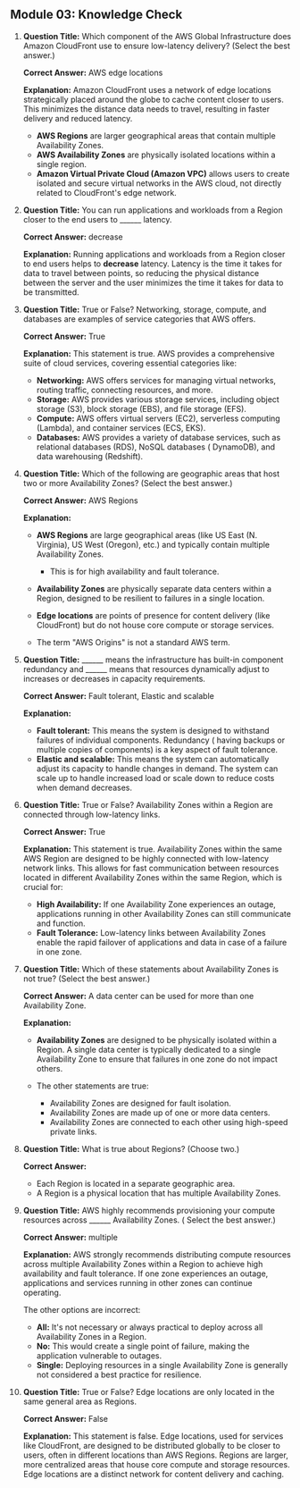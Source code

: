 ## Module 03: Knowledge Check

1. **Question Title:** Which component of the AWS Global Infrastructure does Amazon CloudFront use to ensure low-latency
   delivery? (Select the best answer.)

   **Correct Answer:** AWS edge locations

   **Explanation:** Amazon CloudFront uses a network of edge locations strategically placed around the globe to cache
   content closer to users. This minimizes the distance data needs to travel, resulting in faster delivery and reduced
   latency.

    - **AWS Regions** are larger geographical areas that contain multiple Availability Zones.
    - **AWS Availability Zones** are physically isolated locations within a single region.
    - **Amazon Virtual Private Cloud (Amazon VPC)** allows users to create isolated and secure virtual networks in the
      AWS
      cloud, not directly related to CloudFront's edge network.


2. **Question Title:** You can run applications and workloads from a Region closer to the end users to ______ latency.

   **Correct Answer:** decrease

   **Explanation:** Running applications and workloads from a Region closer to end users helps to **decrease** latency.
   Latency is the time it takes for data to travel between points, so reducing the physical distance between the server
   and the user minimizes the time it takes for data to be transmitted.
3. **Question Title:** True or False? Networking, storage, compute, and databases are examples of service categories
   that AWS offers.

   **Correct Answer:** True

   **Explanation:**  This statement is true. AWS provides a comprehensive suite of cloud services, covering essential
   categories like:

    - **Networking:** AWS offers services for managing virtual networks, routing traffic, connecting resources, and
      more.
    - **Storage:** AWS provides various storage services, including object storage (S3), block storage (EBS), and file
      storage (EFS).
    - **Compute:** AWS offers virtual servers (EC2), serverless computing (Lambda), and container services (ECS, EKS).
    - **Databases:** AWS provides a variety of database services, such as relational databases (RDS), NoSQL databases (
      DynamoDB), and data warehousing (Redshift).
4. **Question Title:** Which of the following are geographic areas that host two or more Availability Zones? (Select the
   best answer.)

   **Correct Answer:** AWS Regions

   **Explanation:**

    - **AWS Regions** are large geographical areas (like US East (N. Virginia), US West (Oregon), etc.) and typically
      contain multiple Availability Zones.
        - This is for high availability and fault tolerance.

    - **Availability Zones** are physically separate data centers within a Region, designed to be resilient to failures
      in a single location.
    - **Edge locations** are points of presence for content delivery (like CloudFront) but do not house core compute or
      storage services.
    - The term "AWS Origins" is not a standard AWS term.


5. **Question Title:** ______ means the infrastructure has built-in component redundancy and ______ means that resources
   dynamically adjust to increases or decreases in capacity requirements.

   **Correct Answer:**  Fault tolerant, Elastic and scalable

   **Explanation:**

    - **Fault tolerant:** This means the system is designed to withstand failures of individual components. Redundancy (
      having backups or multiple copies of components) is a key aspect of fault tolerance.
    - **Elastic and scalable:**  This means the system can automatically adjust its capacity to handle changes in
      demand. The system can scale up to handle increased load or scale down to reduce costs when demand decreases.

6. **Question Title:** True or False? Availability Zones within a Region are connected through low-latency links.

   **Correct Answer:** True

   **Explanation:** This statement is true. Availability Zones within the same AWS Region are designed to be highly
   connected with low-latency network links. This allows for fast communication between resources located in different
   Availability Zones within the same Region, which is crucial for:

    - **High Availability:**  If one Availability Zone experiences an outage, applications running in other Availability
      Zones can still communicate and function.
    - **Fault Tolerance:**  Low-latency links between Availability Zones enable the rapid failover of applications and
      data in case of a failure in one zone.

7. **Question Title:** Which of these statements about Availability Zones is not true? (Select the best answer.)

   **Correct Answer:** A data center can be used for more than one Availability Zone.

   **Explanation:**

    - **Availability Zones** are designed to be physically isolated within a Region. A single data center is typically
      dedicated to a single Availability Zone to ensure that failures in one zone do not impact others.

    - The other statements are true:
        - Availability Zones are designed for fault isolation.
        - Availability Zones are made up of one or more data centers.
        - Availability Zones are connected to each other using high-speed private links.


8. **Question Title:** What is true about Regions? (Choose two.)

   **Correct Answer:**
    - Each Region is located in a separate geographic area.
    - A Region is a physical location that has multiple Availability Zones.

9. **Question Title:** AWS highly recommends provisioning your compute resources across ______ Availability Zones. (
   Select the best answer.)

   **Correct Answer:** multiple

   **Explanation:** AWS strongly recommends distributing compute resources across multiple Availability Zones within a
   Region to achieve high availability and fault tolerance. If one zone experiences an outage, applications and services
   running in other zones can continue operating.

   The other options are incorrect:

    - **All:** It's not necessary or always practical to deploy across all Availability Zones in a Region.
    - **No:** This would create a single point of failure, making the application vulnerable to outages.
    - **Single:**  Deploying resources in a single Availability Zone is generally not considered a best practice for
      resilience.

10. **Question Title:** True or False? Edge locations are only located in the same general area as Regions.

    **Correct Answer:** False

    **Explanation:** This statement is false. Edge locations, used for services like CloudFront, are designed to be
    distributed globally to be closer to users, often in different locations than AWS Regions. Regions are larger, more
    centralized areas that house core compute and storage resources. Edge locations are a distinct network for content
    delivery and caching. 




